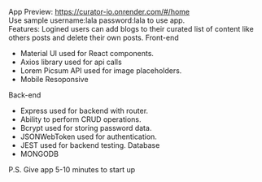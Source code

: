 App Preview: https://curator-io.onrender.com/#/home  
Use sample username:lala password:lala to use app.  
Features:  Logined users can add blogs to their curated list of content like others posts and delete their own posts. 
Front-end  
  - Material UI used for React components.  
  - Axios library used for api calls
  - Lorem Picsum API used for image placeholders.  
  - Mobile Resoponsive  
  
Back-end  
  - Express used for backend with router.
  - Ability to perform CRUD operations.
  - Bcrypt used for storing password data.
  - JSONWebToken used for authentication.
  - JEST used for backend testing. 
Database
  - MONGODB

P.S.
Give app 5-10 minutes to start up 

